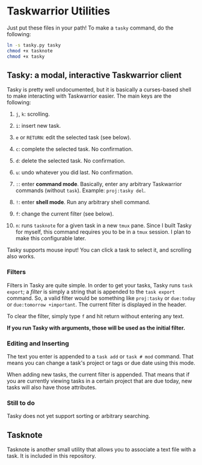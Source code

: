 # Taskwarrior Utilities

Just put these files in your path! To make a `tasky` command, do the
following:

~~~~sh
ln -s tasky.py tasky
chmod +x tasknote
chmod +x tasky
~~~~

## Tasky: a modal, interactive Taskwarrior client

Tasky is pretty well undocumented, but it is basically a curses-based
shell to make interacting with Taskwarrior easier. The main keys are the
following:

1. `j`, `k`: scrolling.

2. `i`: insert new task.

3. `e` or `RETURN`: edit the selected task (see below).

4. `c`: complete the selected task. No confirmation.

5. `d`: delete the selected task. No confirmation.

6. `u`: undo whatever you did last. No confirmation.

7. `:`: enter **command mode**. Basically, enter any arbitrary
   Taskwarrior commands (without `task`). Example: `proj:tasky del`.

8. `!`: enter **shell mode**. Run any arbitrary shell command.

9. `f`: change the current filter (see below).

10. `n`: runs `tasknote` for a given task in a new `tmux` pane. Since I
    built Tasky for myself, this command requires you to be in a `tmux`
    session. I plan to make this configurable later.

Tasky supports mouse input! You can click a task to select it, and
scrolling also works.


### Filters

Filters in Tasky are quite simple. In order to get your tasks, Tasky
runs `task export`; a *filter* is simply a string that is appended to
the `task export` command. So, a valid filter would be something like
`proj:tasky` or `due:today` or `due:tomorrow +important`. The current
filter is displayed in the header.

To clear the filter, simply type `f` and hit return without entering any
text.

**If you run Tasky with arguments, those will be used as the initial
filter.**

### Editing and Inserting

The text you enter is appended to a `task add` or `task # mod` command.
That means you can change a task's project or tags or due date using
this mode.

When adding new tasks, the current filter is appended. That means that
if you are currently viewing tasks in a certain project that are due
today, new tasks will also have those attributes.


### Still to do

Tasky does not yet support sorting or arbitrary searching.


## Tasknote

Tasknote is another small utility that allows you to associate a text
file with a task. It is included in this repository.
